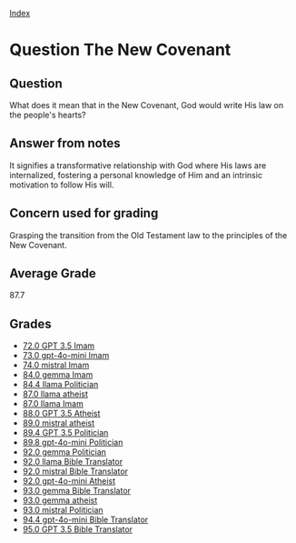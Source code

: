 
[Index](../../index.md)
# Question The New Covenant
## Question
What does it mean that in the New Covenant, God would write His law on the people's hearts?

## Answer from notes
It signifies a transformative relationship with God where His laws are internalized, fostering a personal knowledge of Him and an intrinsic motivation to follow His will.

## Concern used for grading
Grasping the transition from the Old Testament law to the principles of the New Covenant.

## Average Grade
87.7

## Grades
 * [72.0 GPT 3.5 Imam](../answers/GPT_3.5_Imam/The_New_Covenant.md)
 * [73.0 gpt-4o-mini Imam](../answers/gpt-4o-mini_Imam/The_New_Covenant.md)
 * [74.0 mistral Imam](../answers/mistral_Imam/The_New_Covenant.md)
 * [84.0 gemma Imam](../answers/gemma_Imam/The_New_Covenant.md)
 * [84.4 llama Politician](../answers/llama_Politician/The_New_Covenant.md)
 * [87.0 llama atheist](../answers/llama_atheist/The_New_Covenant.md)
 * [87.0 llama Imam](../answers/llama_Imam/The_New_Covenant.md)
 * [88.0 GPT 3.5 Atheist](../answers/GPT_3.5_Atheist/The_New_Covenant.md)
 * [89.0 mistral atheist](../answers/mistral_atheist/The_New_Covenant.md)
 * [89.4 GPT 3.5 Politician](../answers/GPT_3.5_Politician/The_New_Covenant.md)
 * [89.8 gpt-4o-mini Politician](../answers/gpt-4o-mini_Politician/The_New_Covenant.md)
 * [92.0 gemma Politician](../answers/gemma_Politician/The_New_Covenant.md)
 * [92.0 llama Bible Translator](../answers/llama_Bible_Translator/The_New_Covenant.md)
 * [92.0 mistral Bible Translator](../answers/mistral_Bible_Translator/The_New_Covenant.md)
 * [92.0 gpt-4o-mini Atheist](../answers/gpt-4o-mini_Atheist/The_New_Covenant.md)
 * [93.0 gemma Bible Translator](../answers/gemma_Bible_Translator/The_New_Covenant.md)
 * [93.0 gemma atheist](../answers/gemma_atheist/The_New_Covenant.md)
 * [93.0 mistral Politician](../answers/mistral_Politician/The_New_Covenant.md)
 * [94.4 gpt-4o-mini Bible Translator](../answers/gpt-4o-mini_Bible_Translator/The_New_Covenant.md)
 * [95.0 GPT 3.5 Bible Translator](../answers/GPT_3.5_Bible_Translator/The_New_Covenant.md)

